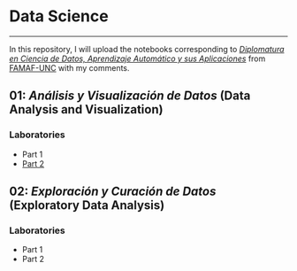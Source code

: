 # Data Science
---
In this repository, I will upload the notebooks corresponding to [_Diplomatura en Ciencia de Datos, Aprendizaje Automático y sus Aplicaciones_](https://diplodatos.famaf.unc.edu.ar/metodologia-y-modalidad-de-cursado/materias-obligatorias/materias-obligatorias-analisis-y-visualizacion-de-datos/) from [FAMAF-UNC](https://www.famaf.unc.edu.ar/) with my comments. 

## 01: _Análisis y Visualización de Datos_ (Data Analysis and Visualization)

### Laboratories 
* Part 1
* [Part 2](https://github.com/EnzoRg/Data_Science/blob/main/01%20Entregable%20-%20Parte%202.ipynb)

## 02: _Exploración y Curación de Datos_ (Exploratory Data Analysis)

### Laboratories 
* Part 1
* Part 2
